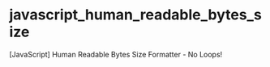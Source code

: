 # javascript_human_readable_bytes_size
[JavaScript] Human Readable Bytes Size Formatter - No Loops!
